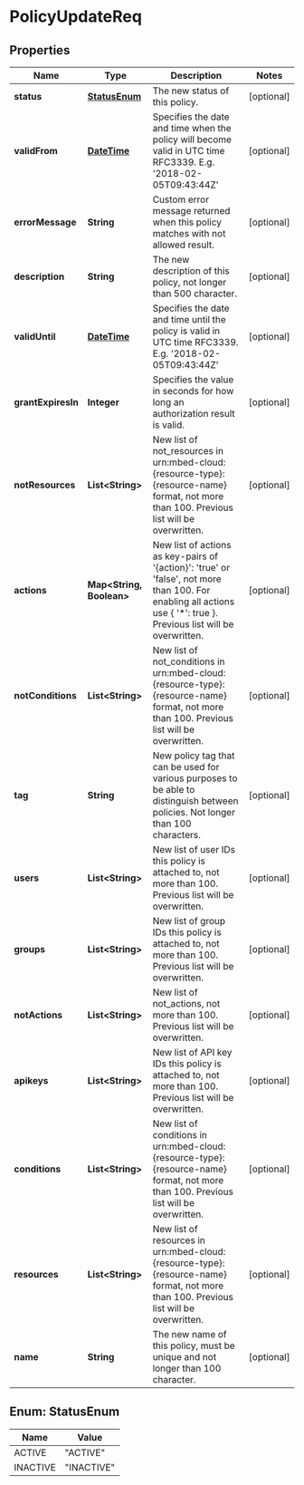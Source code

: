 
# PolicyUpdateReq

## Properties
Name | Type | Description | Notes
------------ | ------------- | ------------- | -------------
**status** | [**StatusEnum**](#StatusEnum) | The new status of this policy. |  [optional]
**validFrom** | [**DateTime**](DateTime.md) | Specifies the date and time when the policy will become valid in UTC time RFC3339. E.g. &#39;2018-02-05T09:43:44Z&#39; |  [optional]
**errorMessage** | **String** | Custom error message returned when this policy matches with not allowed result. |  [optional]
**description** | **String** | The new description of this policy, not longer than 500 character. |  [optional]
**validUntil** | [**DateTime**](DateTime.md) | Specifies the date and time until the policy is valid in UTC time RFC3339. E.g. &#39;2018-02-05T09:43:44Z&#39; |  [optional]
**grantExpiresIn** | **Integer** | Specifies the value in seconds for how long an authorization result is valid. |  [optional]
**notResources** | **List&lt;String&gt;** | New list of not_resources in urn:mbed-cloud:{resource-type}:{resource-name} format, not more than 100. Previous list will be overwritten. |  [optional]
**actions** | **Map&lt;String, Boolean&gt;** | New list of actions as key-pairs of &#39;{action}&#39;: &#39;true&#39; or &#39;false&#39;, not more than 100. For enabling all actions use { &#39;*&#39;: true }. Previous list will be overwritten. |  [optional]
**notConditions** | **List&lt;String&gt;** | New list of not_conditions in urn:mbed-cloud:{resource-type}:{resource-name} format, not more than 100. Previous list will be overwritten. |  [optional]
**tag** | **String** | New policy tag that can be used for various purposes to be able to distinguish between policies. Not longer than 100 characters. |  [optional]
**users** | **List&lt;String&gt;** | New list of user IDs this policy is attached to, not more than 100. Previous list will be overwritten. |  [optional]
**groups** | **List&lt;String&gt;** | New list of group IDs this policy is attached to, not more than 100. Previous list will be overwritten. |  [optional]
**notActions** | **List&lt;String&gt;** | New list of not_actions, not more than 100. Previous list will be overwritten. |  [optional]
**apikeys** | **List&lt;String&gt;** | New list of API key IDs this policy is attached to, not more than 100. Previous list will be overwritten. |  [optional]
**conditions** | **List&lt;String&gt;** | New list of conditions in urn:mbed-cloud:{resource-type}:{resource-name} format, not more than 100. Previous list will be overwritten. |  [optional]
**resources** | **List&lt;String&gt;** | New list of resources in urn:mbed-cloud:{resource-type}:{resource-name} format, not more than 100. Previous list will be overwritten. |  [optional]
**name** | **String** | The new name of this policy, must be unique and not longer than 100 character. |  [optional]


<a name="StatusEnum"></a>
## Enum: StatusEnum
Name | Value
---- | -----
ACTIVE | &quot;ACTIVE&quot;
INACTIVE | &quot;INACTIVE&quot;



